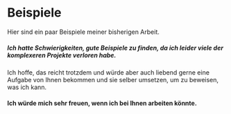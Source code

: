 # Beispiele

Hier sind ein paar Beispiele meiner bisherigen Arbeit.

##### Ich hatte Schwierigkeiten, gute Beispiele zu finden, da ich leider viele der komplexeren Projekte verloren habe.

Ich hoffe, das reicht trotzdem und würde aber auch liebend gerne eine Aufgabe von Ihnen bekommen und sie selber umsetzen, um zu beweisen, was ich kann.
#### Ich würde mich sehr freuen, wenn ich bei Ihnen arbeiten könnte.
